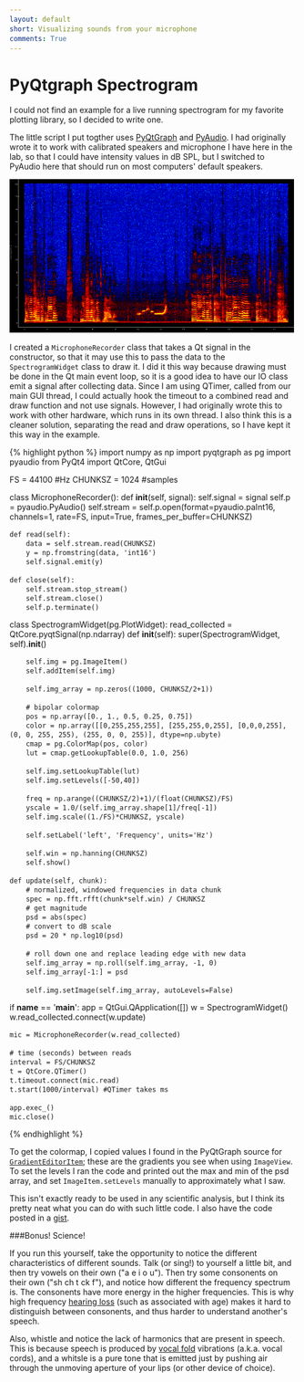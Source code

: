 ```yaml
---
layout: default
short: Visualizing sounds from your microphone
comments: True
---
```


PyQtgraph Spectrogram
=======================

I could not find an example for a live running spectrogram for my favorite plotting library, so I decided to write one.

The little script I put togther uses [PyQtGraph](http://www.pyqtgraph.org/) and [PyAudio](http://people.csail.mit.edu/hubert/pyaudio/). I had originally wrote it to work with calibrated speakers and microphone I have here in the lab, so that I could have intensity values in dB SPL, but I switched to PyAudio here that should run on most computers' default speakers.

<img src="../images/spectrogram.png" alt="spectrogram" style="width: 500px;"/>

I created a ``MicrophoneRecorder`` class that takes a Qt signal in the constructor, so that it may use this to pass the data to the ``SpectrogramWidget`` class to draw it. I did it this way because drawing must be done in the Qt main event loop, so it is a good idea to have our IO class emit a signal after collecting data. Since I am using QTimer, called from our main GUI thread, I could actually hook the timeout to a combined read and draw function and not use signals. However, I had originally wrote this to work with other hardware, which runs in its own thread. I also think this is a cleaner solution, separating the read and draw operations, so I have kept it this way in the example.

{% highlight python %} 
import numpy as np
import pyqtgraph as pg
import pyaudio
from PyQt4 import QtCore, QtGui

FS = 44100 #Hz
CHUNKSZ = 1024 #samples

class MicrophoneRecorder():
    def __init__(self, signal):
        self.signal = signal
        self.p = pyaudio.PyAudio()
        self.stream = self.p.open(format=pyaudio.paInt16,
                            channels=1,
                            rate=FS,
                            input=True,
                            frames_per_buffer=CHUNKSZ)

    def read(self):
        data = self.stream.read(CHUNKSZ)
        y = np.fromstring(data, 'int16')
        self.signal.emit(y)

    def close(self):
        self.stream.stop_stream()
        self.stream.close()
        self.p.terminate()

class SpectrogramWidget(pg.PlotWidget):
    read_collected = QtCore.pyqtSignal(np.ndarray)
    def __init__(self):
        super(SpectrogramWidget, self).__init__()

        self.img = pg.ImageItem()
        self.addItem(self.img)

        self.img_array = np.zeros((1000, CHUNKSZ/2+1))

        # bipolar colormap
        pos = np.array([0., 1., 0.5, 0.25, 0.75])
        color = np.array([[0,255,255,255], [255,255,0,255], [0,0,0,255], (0, 0, 255, 255), (255, 0, 0, 255)], dtype=np.ubyte)
        cmap = pg.ColorMap(pos, color)
        lut = cmap.getLookupTable(0.0, 1.0, 256)

        self.img.setLookupTable(lut)
        self.img.setLevels([-50,40])

        freq = np.arange((CHUNKSZ/2)+1)/(float(CHUNKSZ)/FS)
        yscale = 1.0/(self.img_array.shape[1]/freq[-1])
        self.img.scale((1./FS)*CHUNKSZ, yscale)

        self.setLabel('left', 'Frequency', units='Hz')

        self.win = np.hanning(CHUNKSZ)
        self.show()

    def update(self, chunk):
        # normalized, windowed frequencies in data chunk
        spec = np.fft.rfft(chunk*self.win) / CHUNKSZ
        # get magnitude 
        psd = abs(spec)
        # convert to dB scale
        psd = 20 * np.log10(psd)

        # roll down one and replace leading edge with new data
        self.img_array = np.roll(self.img_array, -1, 0)
        self.img_array[-1:] = psd

        self.img.setImage(self.img_array, autoLevels=False)

if __name__ == '__main__':
    app = QtGui.QApplication([])
    w = SpectrogramWidget()
    w.read_collected.connect(w.update)

    mic = MicrophoneRecorder(w.read_collected)

    # time (seconds) between reads
    interval = FS/CHUNKSZ
    t = QtCore.QTimer()
    t.timeout.connect(mic.read)
    t.start(1000/interval) #QTimer takes ms

    app.exec_()
    mic.close()
 {% endhighlight %}

To get the colormap, I copied values I found in the PyQtGraph source for [``GradientEditorItem``](https://github.com/pyqtgraph/pyqtgraph/blob/develop/pyqtgraph/graphicsItems/GradientEditorItem.py); these are the gradients you see when using ``ImageView``. To set the levels I ran the code and printed out the max and min of the psd array, and set ``ImageItem.setLevels`` manually to approximately what I saw.

This isn't exactly ready to be used in any scientific analysis, but I think its pretty neat what you can do with such little code. I also have the code posted in a [gist](https://gist.github.com/boylea/1a0b5442171f9afbf372).

###Bonus! Science!

If you run this yourself, take the opportunity to notice the different characteristics of different sounds. Talk (or sing!) to yourself a little bit, and then try vowels on their own ("a e i o u"). Then try some consonents on their own ("sh ch t ck f"), and notice how different the frequency spectrum is. The consonents have more energy in the higher frequencies.  This is why high frequency [hearing loss](http://www.npr.org/blogs/health/2013/04/06/175945670/the-real-sounds-of-hearing-loss) (such as associated with age) makes it hard to distinguish between consonents, and thus harder to understand another's speech.

Also, whistle and notice the lack of harmonics that are present in speech. This is because speech is produced by [vocal fold](http://en.m.wikipedia.org/wiki/Vocal_folds#Function) vibrations (a.k.a. vocal cords), and a whitsle is a pure tone that is emitted just by pushing air through the unmoving aperture of your lips (or other device of choice).

<!-- http://www.ncbi.nlm.nih.gov/pmc/articles/PMC2787079/ -->

<!-- http://scitation.aip.org/content/asa/journal/jasa/111/1/10.1121/1.1427357 -->